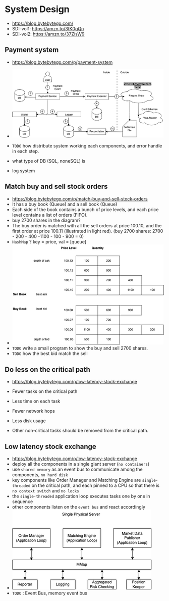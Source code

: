 # System Design

- <https://blog.bytebytego.com/>
- SDI-vol1: <https://amzn.to/3tK0qQn>
- SDI-vol2: <https://amzn.to/37ZisW9>

## Payment system

- <https://blog.bytebytego.com/p/payment-system>

- ![Payment System](/A-System-Design/Img/payment_system.png)
- `TODO` how distribute system working each components, and error handle in each step.
- what type of DB (SQL, noneSQL) is
- log system

## Match buy and sell stock orders

- <https://blog.bytebytego.com/p/match-buy-and-sell-stock-orders>
- It has a buy book (Queue) and a sell book (Queue)
- Each side of the book contains a bunch of price levels, and each price level contains a list of orders (FIFO).
- buy 2700 shares in the diagram?
- The buy order is matched with all the sell orders at price 100.10, and the first order at price 100.11 (illustrated in light red). (buy 2700 shares: 2700 - 200 - 400 -1100 - 100 - 900 = 0)
- `HashMap` ? key = price, val = [queue]
- ![Match buy and sell stock orders](/A-System-Design/Img/match-buy-and-sell-stock-orders.png)
- `TODO` write a small program to show the buy and sell 2700 shares.
- `TODO` how the best bid match the sell

## Do less on the critical path

- <https://blog.bytebytego.com/p/low-latency-stock-exchange>

- Fewer tasks on the critical path
- Less time on each task
- Fewer network hops
- Less disk usage
- Other non-critical tasks should be removed from the critical path.

## Low latency stock exchange

- <https://blog.bytebytego.com/p/low-latency-stock-exchange>
- deploy all the components in a single giant server (`no containers`)
- use `shared memory` as an event bus to communicate among the components, `no hard disk`
- key components like Order Manager and Matching Engine are `single-threaded` on the critical path, and each pinned to a CPU so that there is `no context switch` and `no locks`
- the `single-threaded` application loop executes tasks one by one in sequence
- other components listen on the `event bus` and react accordingly
- ![Low latency stock exchange](/A-System-Design/Img/low-latency-stock-exchange.png)
- `TODO` : Event Bus, memory event bus
